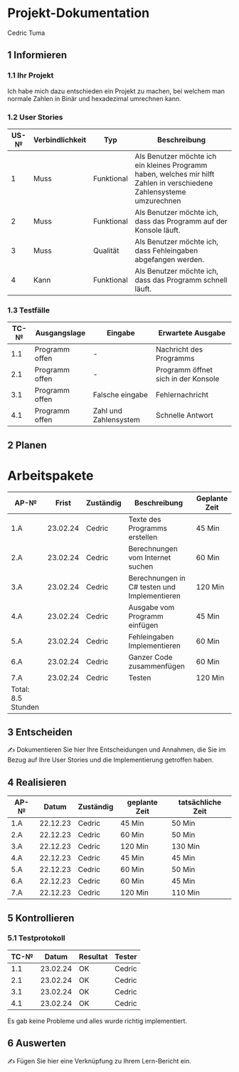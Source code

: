 # Projekt-Dokumentation



Cedric Tuma

## 1 Informieren

### 1.1 Ihr Projekt

Ich habe mich dazu entschieden ein Projekt zu machen, bei welchem man normale Zahlen in Binär und hexadezimal umrechnen kann.

### 1.2 User Stories

| US-№ | Verbindlichkeit | Typ  | Beschreibung                       |
| ---- | --------------- | ---- | ---------------------------------- |
| 1    | Muss            | Funktional | Als Benutzer möchte ich ein kleines Programm haben, welches mir hilft Zahlen in verschiedene Zahlensysteme umzurechnen |
| 2    | Muss            | Funktional | Als Benutzer möchte ich, dass das Programm auf der Konsole läuft. |
| 3    | Muss            | Qualität  | Als Benutzer möchte ich, dass Fehleingaben abgefangen werden. |
| 4    | Kann            | Funktional | Als Benutzer möchte ich, dass das Programm schnell läuft. |



### 1.3 Testfälle

| TC-№ | Ausgangslage | Eingabe | Erwartete Ausgabe |
| ----- | ------------ | ------- | ----------------- |
| 1.1  | Programm offen | - | Nachricht des Programms |
| 2.1  | Programm offen | - | Programm öffnet sich in der Konsole |
| 3.1  | Programm offen | Falsche eingabe | Fehlernachricht |
| 4.1  | Programm offen | Zahl und Zahlensystem | Schnelle Antwort |



## 2 Planen

# Arbeitspakete

| AP-№ | Frist | Zuständig | Beschreibung | Geplante Zeit |
| ---- | ----- | --------- | ------------ | ------------- |
| 1.A  | 23.02.24 | Cedric | Texte des Programms erstellen | 45 Min |
| 2.A  | 23.02.24 | Cedric | Berechnungen vom Internet suchen | 60 Min |
| 3.A  | 23.02.24 | Cedric | Berechnungen in C# testen und Implementieren | 120 Min |
| 4.A  | 23.02.24 | Cedric | Ausgabe vom Programm einfügen | 45 Min |
| 5.A  | 23.02.24 | Cedric | Fehleingaben Implementieren | 60 Min |
| 6.A  | 23.02.24 | Cedric | Ganzer Code zusammenfügen | 60 Min |
| 7.A  | 23.02.24 | Cedric | Testen | 120 Min |
|Total: 8.5 Stunden| | | | |



## 3 Entscheiden

✍️ Dokumentieren Sie hier Ihre Entscheidungen und Annahmen, die Sie im Bezug auf Ihre User Stories und die Implementierung getroffen haben.

## 4 Realisieren

| AP-№ | Datum | Zuständig | geplante Zeit | tatsächliche Zeit |
| ---- | ----- | --------- | ------------- | ----------------- |
| 1.A | 22.12.23 | Cedric |  45 Min | 50 Min |
| 2.A | 22.12.23 | Cedric |  60 Min | 50 Min |
| 3.A | 22.12.23 | Cedric |  120 Min | 130 Min |
| 4.A | 22.12.23 | Cedric |  45 Min | 45 Min |
| 5.A | 22.12.23 | Cedric | 60 Min | 50 Min |
| 6.A | 22.12.23 | Cedric | 60 Min | 45 Min |
| 7.A | 22.12.23 | Cedric |  120 Min | 110 Min  |




## 5 Kontrollieren

### 5.1 Testprotokoll

| TC-№ | Datum | Resultat | Tester |
| ---- | ----- | -------- | ------ |
| 1.1  | 23.02.24 | OK | Cedric |
| 2.1  | 23.02.24 | OK | Cedric |
| 3.1  | 23.02.24 | OK | Cedric |
| 4.1  | 23.02.24 | OK | Cedric |

Es gab keine Probleme und alles wurde richtig implementiert.


## 6 Auswerten

✍️ Fügen Sie hier eine Verknüpfung zu Ihrem Lern-Bericht ein.
